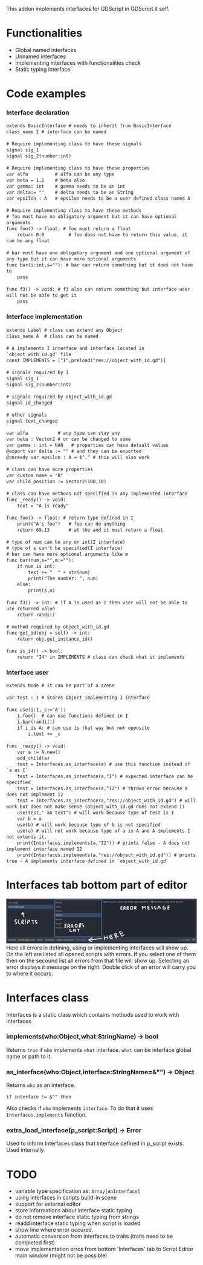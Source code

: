 This addon implements interfaces for GDScript in GDScript it self.
# Functionalities
 - Global named interfaces
 - Unnamed interfaces
 - Implementing interfaces with functionalities check
 - Static typing interface
# Code examples
### Interface declaration
```gdscript
extends BasicInterface # needs to inherit from BasicInterface
class_name I # interface can be named

# Require implementing class to have these signals
signal sig_1
signal sig_2(number:int)

# Require implementing class to have these properties
var alfa          # alfa can be any type
var beta = 1.1    # beta also
var gamma: int    # gamma needs to be an int
var delta:= ""    # delta needs to be an String
var epsilon : A   # epsilon needs to be a user defined class named A

# Require implementing class to have these methods
# foo must have no obligatory argument but it can have optional arguments
func foo() -> float: # foo must return a float
	return 0.0         # foo does not have to return this value, it can be any float

# bar must have one obligatory argument and one optional argument of any type but it can have more optional arguments
func bar(i:int,s=""): # bar can return something but it does not have to
	pass

func f3() -> void: # f3 also can return something but interface user will not be able to get it
	pass
```
### Interface implementation
```gdscript
extends Label # class can extend any Object
class_name A  # class can be named

# A implements I interface and interface located in `object_with_id.gd` file
const IMPLEMENTS = ["I",preload("res://object_with_id.gd")]

# signals required by I
signal sig_1
signal sig_2(number:int)

# signals required by object_with_id.gd
signal id_changed

# other signals
signal text_changed

var alfa           # any type can stay any
var beta : Vector2 # or can be changed to some
var gamma : int = NAN   # properties can have default values
@export var delta := "" # and they can be exported
@onready var epsilon : A = $"." # this will also work

# class can have more properties
var custom_name = "B"
var child_position := Vector2(100,10)

# class can have methods not specified in any implemented interface
func _ready() -> void:
	text = "A is ready"

func foo() -> float: # return type defined in I
	print("A's foo")   # foo can do anything
	return 69.13       # at the and it must return a float

# type of num can be any or int(I interface)
# type of s can't be specified(I interface)
# bar can have more optional arguments like m
func bar(num,s="",m:=""):
	if num is int:
		text += "  " + str(num) 
		print("The number: ", num)
	else:
		print(s,m)

func f3() -> int: # if A is used as I then user will not be able to use returned value
	return randi()

# method required by object_with_id.gd
func get_id(obj = self) -> int:
	return obj.get_instance_id()

func is_i4() -> bool:
	return "I4" in IMPLEMENTS # class can check what it implements
```
### Interface user
```gdscript
extends Node # it can be part of a scene

var test : I # Stores Object implementing I interface

func use(i:I,_c:='A'):
	i.foo()  # can use functions defined in I
	i.bar(randi())
	if i is A: # can use is that way but not opposite
		i.text += _c

func _ready() -> void:
	var a := A.new()
	add_child(a)
	test = Interfaces.as_interface(a) # use this function instead of `a as I`
	test = Interfaces.as_interface(a,"I") # expected interface can be specified
	test = Interfaces.as_interface(a,"I2") # throws error because a does not implement I2
	test = Interfaces.as_interface(a,"res://object_with_id.gd") # will work but does not make sense (object_with_id.gd does not extend I)
	use(test," an text") # will work because type of test is I
	var b = a
	use(b) # will work because type of b is not specified
	use(a) # will not work because type of a is A and A implements I not extends it.
	print(Interfaces.implements(a,"I2")) # prints false - A does not implement interface named I2
	print(Interfaces.implements(a,"res://object_with_id.gd")) # prints true - A implements interface defined in `object_with_id.gd`
```
# Interfaces tab bottom part of editor
![plot](./bottom_tab.png)
Here all errors in defining, using or implementing interfaces will show up.
On the left are listed all opened scripts with errors.
If you select one of them then on the secound list all errors from that file will show up.
Selecting an error displays it message on the right.
Double click of an error will carry you to where it occurs.
# Interfaces class
Interfaces is a static class which contains methods used to work with interfaces
### implements(who:Object,what:StringName) -> bool
Returns `true` if `who` implements `what` interface.
`what` can be interface global name or path to it.
### as_interface(who:Object,interface:StringName=&"") -> Object
Returns `who` as an interface.
```
if interface != &"" then
```
Also checks if `who` implements `interface`.
To do that it uses `Interfaces.implements` function.
### extra_load_interface(p_script:Script) -> Error
Used to inform Interfaces class that interface defined in p_script exists.
Used internally.
# TODO
 - variable type specification as: `Array[AnInterface]`
 - using interfaces in scripts build-in scene
 - support for external editor
 - store informations about interface static typing
 - do not remove interface static typing from strings
 - readd interface static typing when script is loaded
 - show line where error occured.
 - automatic conversion from interfaces to traits (traits need to be completed first)
 - move implementation erros from bottom 'Interfaces' tab to Script Editor main window (might not be possible)
